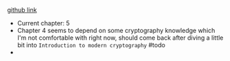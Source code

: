 [github link](https://github.com/ethereumbook/ethereumbook/blob/develop/README.md)

- Current chapter: 5
- Chapter 4 seems to depend on some cryptography knowledge which I'm not comfortable with right now, should come back after diving a little bit into `Introduction to modern cryptography` #todo 
- 